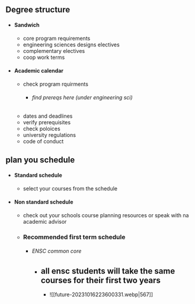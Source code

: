 ## Degree structure
- #### Sandwich
	- core program requirements
	- engineering sciences designs electives
	- complementary electives
	- coop work terms
- #### Academic calendar
	- check program rquirments
		- ###### find prereqs here (under engineering sci)
	- dates and deadlines
	- verify prerequisites
	- check poloices
	- university regulations
	- code of conduct 
## plan  you schedule
- #### Standard schedule
	- select your courses from the schedule
- #### Non standard schedule
	- check out your schools course planning resources or speak with na academic advisor
	- ### Recommended first term schedule 
		- ###### ENSC common core
			- all ensc students will take the same courses for their first two years
				- 
				- ![[future-20231016223600331.webp|567]]